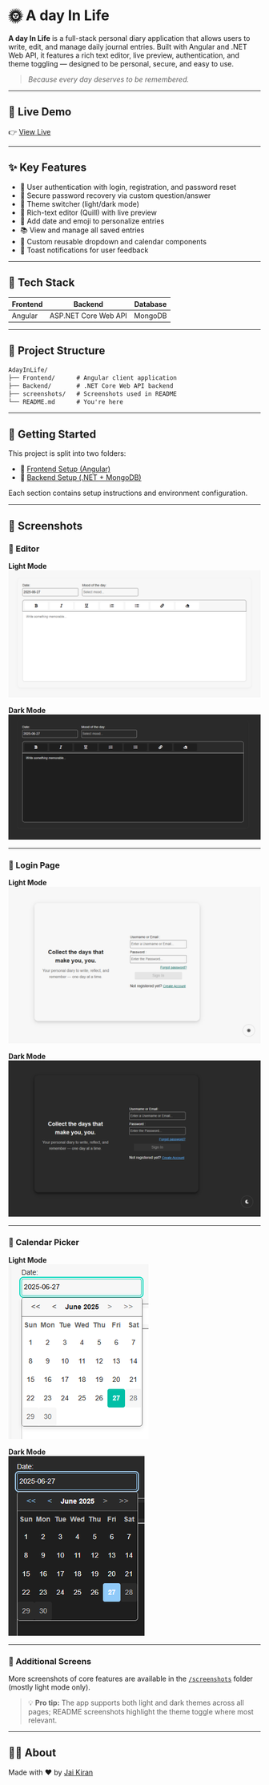 # 🌞 A day In Life

**A day In Life** is a full-stack personal diary application that allows users to write, edit, and manage daily journal entries. Built with Angular and .NET Web API, it features a rich text editor, live preview, authentication, and theme toggling — designed to be personal, secure, and easy to use.

> _Because every day deserves to be remembered._

---

## 🔗 Live Demo

👉 [View Live](https://adayinlife.vercel.app)

---

## ✨ Key Features

- 🔐 User authentication with login, registration, and password reset  
- 🔄 Secure password recovery via custom question/answer  
- 🎨 Theme switcher (light/dark mode)  
- 📝 Rich-text editor (Quill) with live preview  
- 📅 Add date and emoji to personalize entries  
- 📚 View and manage all saved entries  
- 🔽 Custom reusable dropdown and calendar components  
- 🔔 Toast notifications for user feedback

---

## 🧰 Tech Stack

| Frontend | Backend | Database |
|----------|---------|----------|
| Angular | ASP.NET Core Web API | MongoDB |

---

## 📁 Project Structure

 ```plaintext
AdayInLife/
├── Frontend/      # Angular client application
├── Backend/       # .NET Core Web API backend
├── screenshots/   # Screenshots used in README
└── README.md      # You're here
 ``` 
 
---

## 🚀 Getting Started

This project is split into two folders:

- 📂 [Frontend Setup (Angular)](./Frontend/README.md)
- 📂 [Backend Setup (.NET + MongoDB)](./Backend/README.md)

Each section contains setup instructions and environment configuration.

---

## 📸 Screenshots

### 📝 Editor

**Light Mode**  
![Editor Light](./screenshots/editor-light.PNG)

**Dark Mode**  
![Editor Dark](./screenshots/editor-dark.PNG)

---

### 🔐 Login Page

**Light Mode**  
![Login Light](./screenshots/login-light.PNG)

**Dark Mode**  
![Login Dark](./screenshots/login-dark.PNG)

---

### 📅 Calendar Picker

**Light Mode**  
![Calendar Light](./screenshots/calendar-light.PNG)

**Dark Mode**  
![Calendar Dark](./screenshots/calendar-dark.PNG)

---

### 📂 Additional Screens

More screenshots of core features are available in the [`/screenshots`](./screenshots) folder (mostly light mode only).

> 💡 **Pro tip:** The app supports both light and dark themes across all pages; README screenshots highlight the theme toggle where most relevant.

---

## 🙋‍♂️ About

Made with ❤️ by [Jai Kiran](https://jaikiran.netlify.app/)
